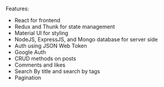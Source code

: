 Features:
- React for frontend
- Redux and Thunk for state management
- Material UI for styling
- NodeJS, ExpressJS, and Mongo database for server side
- Auth using JSON Web Token
- Google Auth
- CRUD methods on posts
- Comments and likes
- Search By title and search by tags
- Pagination
